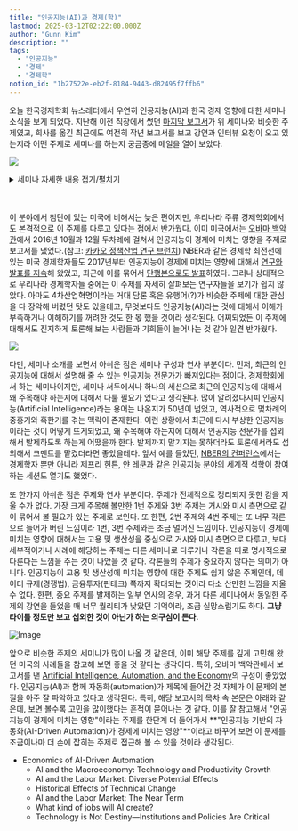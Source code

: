 ```yaml
---
title: "인공지능(AI)과 경제(학)"
lastmod: 2025-03-12T02:22:00.000Z
author: "Gunn Kim"
description: ""
tags:
  - "인공지능"
  - "경제"
  - "경제학"
notion_id: "1b27522e-eb2f-8184-9443-d82495f7ffb6"
---
```


오늘 한국경제학회 뉴스레터에서 우연히 인공지능(AI)과 한국 경제 영향에 대한 세미나 소식을 보게 되었다. 지난해 이전 직장에서 썼던 [마지막 보고서](http://www.lgeri.com/report/view.do?idx=19620)가 위 세미나와 비슷한 주제였고, 회사를 옮긴 최근에도 여전히 작년 보고서를 보고 강연과 인터뷰 요청이 오고 있는지라 어떤 주제로 세미나를 하는지 궁금증에 메일을 열어 보았다.

![](notice.png) 
<details markdown="1">
<summary>세미나 자세한 내용 접기/펼치기</summary>
![](http://kea.ne.kr/resources/upload/editor/2019/08/12/d181f51a-9751-4f3b-8bd4-4ea11d582c8d_%ED%95%9C%EA%B5%AD%EA%B2%BD%EC%A0%9C%ED%8F%AC%EB%9F%BC%20%EC%84%B8%EB%AF%B8%EB%82%98%20%EC%B4%88%EC%B2%AD%EC%9E%A5_20190828.jpg)
</details>
<br></br>

이 분야에서 첨단에 있는 미국에 비해서는 늦은 편이지만, 우리나라 주류 경제학회에서도 본격적으로 이 주제를 다루고 있다는 점에서 반가웠다. 이미 미국에서는 [오바마 백악관](https://obamawhitehouse.archives.gov/blog/2016/12/20/artificial-intelligence-automation-and-economy)에서 2016년 10월과 12월 두차례에 걸쳐서 인공지능이 경제에 미치는 영향을 주제로 보고서를 냈었다.(참고: [카카오 정책산업 연구 브런치](https://brunch.co.kr/@kakao-it/43)) NBER과 같은 경제학 최전선에 있는 미국 경제학자들도 2017년부터 인공지능이 경제에 미치는 영향에 대해서 [연구와 발표를 지속](https://www.nber.org/books/agra-1)해 왔었고, 최근에 이를 묶어서 [단행본으로도 발표](https://press.uchicago.edu/ucp/books/book/chicago/E/bo35780726.html)하였다. 그러나 상대적으로 우리나라 경제학자들 중에는 이 주제를 자세히 살펴보는 연구자들을 보기가 쉽지 않았다. 아마도 4차산업혁명이라는 거대 담론 혹은 유행어(?)가 비슷한 주제에 대한 관심을 다 장악해 버렸던 탓도 있을테고, 무엇보다도 인공지능(AI)라는 것에 대해서 이해가 부족하거나 이해하기를 꺼려한 것도 한 몫 했을 것이라 생각된다. 어찌되었든 이 주제에 대해서도 진지하게 토론해 보는 사람들과 기회들이 늘어나는 것 같아 일견 반가웠다.

![](https://tmm.chicagodistributioncenter.com/IsbnImages/9780226613338.jpg)

다만, 세미나 소개를 보면서 아쉬운 점은 세미나 구성과 연사 부분이다. 먼저, 최근의 인공지능에 대해서 설명해 줄 수 있는 인공지능 전문가가 빠져있다는 점이다. 경제학회에서 하는 세미나이지만, 세미나 서두에서나 하나의 세션으로 최근의 인공지능에 대해서 왜 주목해야 하는지에 대해서 다룰 필요가 있다고 생각된다. 많이 알려졌다시피 인공지능(Artificial Intelligence)라는 용어는 나온지가 50년이 넘었고, 역사적으로 몇차례의 중흥기와 혹한기를 겪는 맥락이 존재한다. 이런 상황에서 최근에 다시 부상한 인공지능이라는 것이 어떻게 뜨게되었고, 왜 주목해야 하는지에 대해서 인공지능 전문가를 섭외해서 발제하도록 하는게 어땠을까 한다. 발제까지 맡기지는 못하더라도 토론에서라도 섭외해서 코멘트를 맡겼더라면 좋았을테다. 앞서 예를 들었던, [NBER의 컨퍼런스](https://www.economicsofai.com/nber-conference-toronto-2017)에서는 경제학자 뿐만 아니라 제프리 힌튼, 얀 레쿤과 같은 인공지능 분야의 세계적 석학이 참여하는 세션도 열기도 했었다.

또 한가지 아쉬운 점은 주제와 연사 부분이다. 주제가 전체적으로 정리되지 못한 감을 지울 수가 없다. 가장 크게 주목해 볼만한 1번 주제와 3번 주제는 거시와 미시 측면으로 같이 묶어서 볼 필요가 있는 주제로 보인다. 또 한편, 2번 주제와 4번 주제는 또 너무 각론으로 들어가 버린 느낌이라 1번, 3번 주제와는 조금 멀어진 느낌이다. 인공지능이 경제에 미치는 영향에 대해서는 고용 및 생산성을 중심으로 거시와 미시 측면으로 다루고, 보다 세부적이거나 사례에 해당하는 주제는 다른 세미나로 다루거나 각론을 따로 명시적으로 다룬다는 느낌을 주는 것이 나았을 것 같다. 각론들의 주제가 중요하지 않다는 의미가 아니다. 인공지능이 고용 및 생산성에 미치는 영향에 대한 주제도 쉽지 않은 주제인데, 데이터 규제(경쟁법), 금융투자(핀테크) 쪽까지 확대되는 것이라 다소 산만한 느낌을 지울 수 없다. 한편, 중요 주제를 발제하는 일부 연사의 경우, 과거 다른 세미나에서 동일한 주제의 강연을 들었을 때 너무 퀄리티가 낮았던 기억이라, 조금 실망스럽기도 하다. __그냥 타이틀 정도만 보고 섭외한 것이 아닌가 하는 의구심이 든다.__

![Image](https://i.imgur.com/KZTyNUO.png)

앞으로 비슷한 주제의 세미나가 많이 나올 것 같은데, 이미 해당 주제를 깊게 고민해 왔던 미국의 사례들을 참고해 보면 좋을 것 같다는 생각이다. 특히, 오바마 백악관에서 보고서를 낸 [Artificial Intelligence, Automation, and the Economy](https://obamawhitehouse.archives.gov/blog/2016/12/20/artificial-intelligence-automation-and-economy)의 구성이 좋았었다. 인공지능(AI)과 함께 자동화(automation)가 제목에 들어간 것 자체가 이 문제의 본질을 아주 잘 파악하고 있다고 생각된다. 특히, 해당 보고서의 목차 속 본문은 아래와 같은데, 보면 볼수록 고민을 많이했다는 흔적이 묻어나는 것 같다. 이를 잘 참고해서 "인공지능이 경제에 미치는 영향"이라는 주제를 한단계 더 들어가서 **"인공지능 기반의 자동화(AI-Driven Automation)가 경제에 미치는 영향"**이라고 바꾸어 보면 이 문제를 조금이나마 더 손에 잡히는 주제로 접근해 볼 수 있을 것이라 생각된다.

* Economics of AI-Driven Automation
  * AI and the Macroeconomy: Technology and Productivity Growth
  * AI and the Labor Market: Diverse Potential Effects
  * Historical Effects of Technical Change
  * AI and the Labor Market: The Near Term
  * What kind of jobs will AI create?
  * Technology is Not Destiny—Institutions and Policies Are Critical

